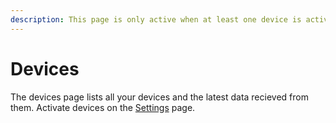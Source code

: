 ```yaml
---
description: This page is only active when at least one device is activated
---
```


# Devices

The devices page lists all your devices and the latest data recieved from them. Activate devices on the [Settings](settings.md) page.

